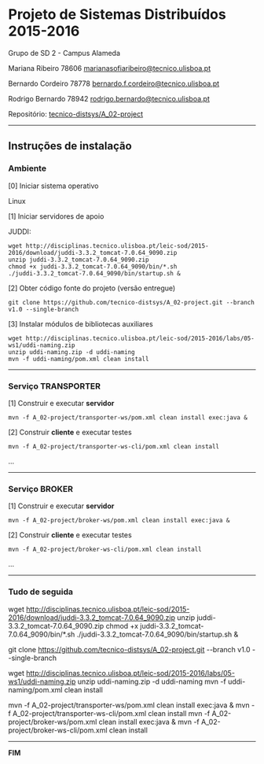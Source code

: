 # Projeto de Sistemas Distribuídos 2015-2016 #

Grupo de SD 2 - Campus Alameda

Mariana Ribeiro 78606 marianasofiaribeiro@tecnico.ulisboa.pt

Bernardo Cordeiro 78778 bernardo.f.cordeiro@tecnico.ulisboa.pt

Rodrigo Bernardo 78942 rodrigo.bernardo@tecnico.ulisboa.pt


Repositório:
[tecnico-distsys/A_02-project](https://github.com/tecnico-distsys/A_02-project/)

-------------------------------------------------------------------------------

## Instruções de instalação


### Ambiente

[0] Iniciar sistema operativo

Linux

[1] Iniciar servidores de apoio

JUDDI:
```
wget http://disciplinas.tecnico.ulisboa.pt/leic-sod/2015-2016/download/juddi-3.3.2_tomcat-7.0.64_9090.zip
unzip juddi-3.3.2_tomcat-7.0.64_9090.zip
chmod +x juddi-3.3.2_tomcat-7.0.64_9090/bin/*.sh
./juddi-3.3.2_tomcat-7.0.64_9090/bin/startup.sh &
```

[2] Obter código fonte do projeto (versão entregue)

```
git clone https://github.com/tecnico-distsys/A_02-project.git --branch v1.0 --single-branch
```


[3] Instalar módulos de bibliotecas auxiliares

```
wget http://disciplinas.tecnico.ulisboa.pt/leic-sod/2015-2016/labs/05-ws1/uddi-naming.zip
unzip uddi-naming.zip -d uddi-naming
mvn -f uddi-naming/pom.xml clean install
```

-------------------------------------------------------------------------------

### Serviço TRANSPORTER

[1] Construir e executar **servidor**

```
mvn -f A_02-project/transporter-ws/pom.xml clean install exec:java &
```

[2] Construir **cliente** e executar testes

```
mvn -f A_02-project/transporter-ws-cli/pom.xml clean install
```

...


-------------------------------------------------------------------------------

### Serviço BROKER

[1] Construir e executar **servidor**

```
mvn -f A_02-project/broker-ws/pom.xml clean install exec:java &
```


[2] Construir **cliente** e executar testes

```
mvn -f A_02-project/broker-ws-cli/pom.xml clean install
```

...

-------------------------------------------------------------------------------
### Tudo de seguida

wget http://disciplinas.tecnico.ulisboa.pt/leic-sod/2015-2016/download/juddi-3.3.2_tomcat-7.0.64_9090.zip
unzip juddi-3.3.2_tomcat-7.0.64_9090.zip
chmod +x juddi-3.3.2_tomcat-7.0.64_9090/bin/*.sh
./juddi-3.3.2_tomcat-7.0.64_9090/bin/startup.sh &

git clone https://github.com/tecnico-distsys/A_02-project.git --branch v1.0 --single-branch

wget http://disciplinas.tecnico.ulisboa.pt/leic-sod/2015-2016/labs/05-ws1/uddi-naming.zip
unzip uddi-naming.zip -d uddi-naming
mvn -f uddi-naming/pom.xml clean install

mvn -f A_02-project/transporter-ws/pom.xml clean install exec:java &
mvn -f A_02-project/transporter-ws-cli/pom.xml clean install
mvn -f A_02-project/broker-ws/pom.xml clean install exec:java &
mvn -f A_02-project/broker-ws-cli/pom.xml clean install

-------------------------------------------------------------------------------
**FIM**
